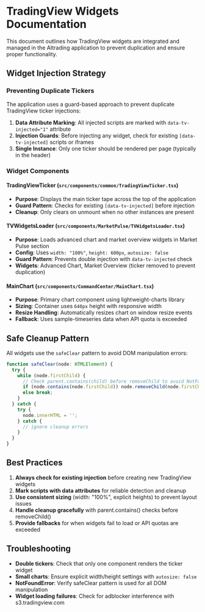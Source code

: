 # TradingView Widgets Documentation

This document outlines how TradingView widgets are integrated and managed in the AItrading application to prevent duplication and ensure proper functionality.

## Widget Injection Strategy

### Preventing Duplicate Tickers

The application uses a guard-based approach to prevent duplicate TradingView ticker injections:

1. **Data Attribute Marking**: All injected scripts are marked with `data-tv-injected="1"` attribute
2. **Injection Guards**: Before injecting any widget, check for existing `[data-tv-injected]` scripts or iframes
3. **Single Instance**: Only one ticker should be rendered per page (typically in the header)

### Widget Components

#### TradingViewTicker (`src/components/common/TradingViewTicker.tsx`)
- **Purpose**: Displays the main ticker tape across the top of the application
- **Guard Pattern**: Checks for existing `[data-tv-injected]` before injection
- **Cleanup**: Only clears on unmount when no other instances are present

#### TVWidgetsLoader (`src/components/MarketPulse/TVWidgetsLoader.tsx`)
- **Purpose**: Loads advanced chart and market overview widgets in Market Pulse section
- **Config**: Uses `width: "100%"`, `height: 600px`, `autosize: false`
- **Guard Pattern**: Prevents double injection with `data-tv-injected` check
- **Widgets**: Advanced Chart, Market Overview (ticker removed to prevent duplication)

#### MainChart (`src/components/CommandCenter/MainChart.tsx`)
- **Purpose**: Primary chart component using lightweight-charts library
- **Sizing**: Container uses `640px` height with responsive width
- **Resize Handling**: Automatically resizes chart on window resize events
- **Fallback**: Uses sample-timeseries data when API quota is exceeded

## Safe Cleanup Pattern

All widgets use the `safeClear` pattern to avoid DOM manipulation errors:

```typescript
function safeClear(node: HTMLElement) {
  try {
    while (node.firstChild) {
      // Check parent.contains(child) before removeChild to avoid NotFoundError
      if (node.contains(node.firstChild)) node.removeChild(node.firstChild);
      else break;
    }
  } catch {
    try {
      node.innerHTML = '';
    } catch {
      // ignore cleanup errors
    }
  }
}
```

## Best Practices

1. **Always check for existing injection** before creating new TradingView widgets
2. **Mark scripts with data attributes** for reliable detection and cleanup
3. **Use consistent sizing** (width: "100%", explicit heights) to prevent layout issues
4. **Handle cleanup gracefully** with parent.contains() checks before removeChild()
5. **Provide fallbacks** for when widgets fail to load or API quotas are exceeded

## Troubleshooting

- **Double tickers**: Check that only one component renders the ticker widget
- **Small charts**: Ensure explicit width/height settings with `autosize: false`
- **NotFoundError**: Verify safeClear pattern is used for all DOM manipulation
- **Widget loading failures**: Check for adblocker interference with s3.tradingview.com